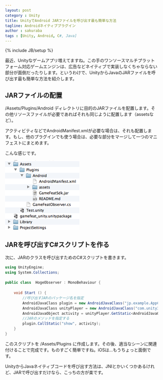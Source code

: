 ```yaml
---
layout: post
category : Unity
title: UnityでAndroid JARファイルを呼び出す最も簡単な方法
tagline: Androidネイティブプラグイン
author : sakuraba
tags : [Unity, Android, C#, Java]
---
```

{% include JB/setup %}

最近、Unityなゲームアプリ増えてますね。この手のワンソースマルチプラットフォーム対応ゲームエンジンは、広告などネイティブで実装しなくちゃならない部分が面倒だったりします。というわけで、UnityからJavaのJARファイルを呼び出す最も簡単な方法を紹介します。

## JARファイルの配置

/Assets/Plugins/Android ディレクトリに目的のJARファイルを配置します。その他リソースファイルが必要であればそれも同じように配置します（assetsなど）。

アクティビティなどでAndroidManifest.xmlが必要な場合は、それも配置します。もし、他のプラグインでも使う場合は、必要な部分をマージして一つのマニフェストにまとめます。

こんな感じです。

![](/assets/img/2013-04-14-1.png)

## JARを呼び出すC#スクリプトを作る

次に、JARのクラスを呼び出すためのC#スクリプトを書きます。

```csharp
using UnityEngine;
using System.Collections;

public class  HogeObserver : MonoBehaviour {
	
	void Start () {
		//呼び出すJARのパッケージ名を指定
		AndroidJavaClass plugin = new AndroidJavaClass("jp.example.AppController");
		AndroidJavaClass unityPlayer = new AndroidJavaClass("com.unity3d.player.UnityPlayer");
		AndroidJavaObject activity = unityPlayer.GetStatic<AndroidJavaObject>("currentActivity");
		//JARのメソッドを指定する
		plugin.CallStatic("show", activity);
	}
}
```

このスクリプトを /Assets/Plugins に作成します。その後、適当なシーンに関連付けることで完成です。ものすごく簡単ですね。iOSは…もうちょっと面倒です。

UnityからJavaネイティブコードを呼び出す方法は、JNIとかいくつかあるけれど、JARで呼び出すだけなら、こっちの方が楽です。